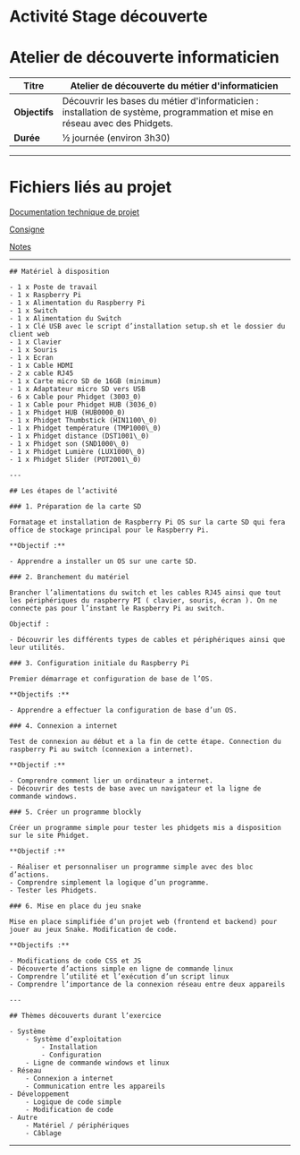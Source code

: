 # Activité Stage découverte

# Atelier de découverte informaticien

| **Titre** | Atelier de découverte du métier d'informaticien |
| --- | --- |
| **Objectifs** | Découvrir les bases du métier d'informaticien : installation de système, programmation et mise en réseau avec des Phidgets. |
| **Durée** | ½ journée (environ 3h30) |

---

# Fichiers liés au projet

[Documentation technique de projet](https://www.notion.so/Documentation-technique-de-projet-26f71cbfab8b44e58083f90d9f7144ed?pvs=21)

[Consigne](https://www.notion.so/Consigne-173cbd3eaf7f803ab94bce0850450817?pvs=21)

[Notes](https://www.notion.so/Notes-f08b664bf8d5454cb6900b4e88405c9c?pvs=21)

---
    
    ## Matériel à disposition
    
    - 1 x Poste de travail
    - 1 x Raspberry Pi
    - 1 x Alimentation du Raspberry Pi
    - 1 x Switch
    - 1 x Alimentation du Switch
    - 1 x Clé USB avec le script d’installation setup.sh et le dossier du client web
    - 1 x Clavier
    - 1 x Souris
    - 1 x Ecran
    - 1 x Cable HDMI
    - 2 x cable RJ45
    - 1 x Carte micro SD de 16GB (minimum)
    - 1 x Adaptateur micro SD vers USB
    - 6 x Cable pour Phidget (3003_0)
    - 1 x Cable pour Phidget HUB (3036_0)
    - 1 x Phidget HUB (HUB0000_0)
    - 1 x Phidget Thumbstick (HIN1100\_0)
    - 1 x Phidget température (TMP1000\_0)
    - 1 x Phidget distance (DST1001\_0)
    - 1 x Phidget son (SND1000\_0)
    - 1 x Phidget Lumière (LUX1000\_0)
    - 1 x Phidget Slider (POT2001\_0)
    
    ---
    
    ## Les étapes de l’activité
    
    ### 1. Préparation de la carte SD
    
    Formatage et installation de Raspberry Pi OS sur la carte SD qui fera office de stockage principal pour le Raspberry Pi.
    
    **Objectif :**
    
    - Apprendre a installer un OS sur une carte SD.
    
    ### 2. Branchement du matériel
    
    Brancher l’alimentations du switch et les cables RJ45 ainsi que tout les périphériques du raspberry PI ( clavier, souris, écran ). On ne connecte pas pour l’instant le Raspberry Pi au switch.
    
    Objectif :
    
    - Découvrir les différents types de cables et périphériques ainsi que leur utilités.
    
    ### 3. Configuration initiale du Raspberry Pi
    
    Premier démarrage et configuration de base de l’OS.
    
    **Objectifs :**
    
    - Apprendre a effectuer la configuration de base d’un OS.
    
    ### 4. Connexion a internet
    
    Test de connexion au début et a la fin de cette étape. Connection du raspberry Pi au switch (connexion a internet).
    
    **Objectif :**
    
    - Comprendre comment lier un ordinateur a internet.
    - Découvrir des tests de base avec un navigateur et la ligne de commande windows.
    
    ### 5. Créer un programme blockly
    
    Créer un programme simple pour tester les phidgets mis a disposition sur le site Phidget.
    
    **Objectif :**
    
    - Réaliser et personnaliser un programme simple avec des bloc d’actions.
    - Comprendre simplement la logique d’un programme.
    - Tester les Phidgets.
    
    ### 6. Mise en place du jeu snake
    
    Mise en place simplifiée d’un projet web (frontend et backend) pour jouer au jeux Snake. Modification de code.
    
    **Objectifs :**
    
    - Modifications de code CSS et JS
    - Découverte d’actions simple en ligne de commande linux
    - Comprendre l’utilité et l’exécution d’un script linux
    - Comprendre l’importance de la connexion réseau entre deux appareils
    
    ---
    
    ## Thèmes découverts durant l’exercice
    
    - Système
        - Système d’exploitation
            - Installation
            - Configuration
        - Ligne de commande windows et linux
    - Réseau
        - Connexion a internet
        - Communication entre les appareils
    - Développement
        - Logique de code simple
        - Modification de code
    - Autre
        - Matériel / périphériques
        - Câblage

---
